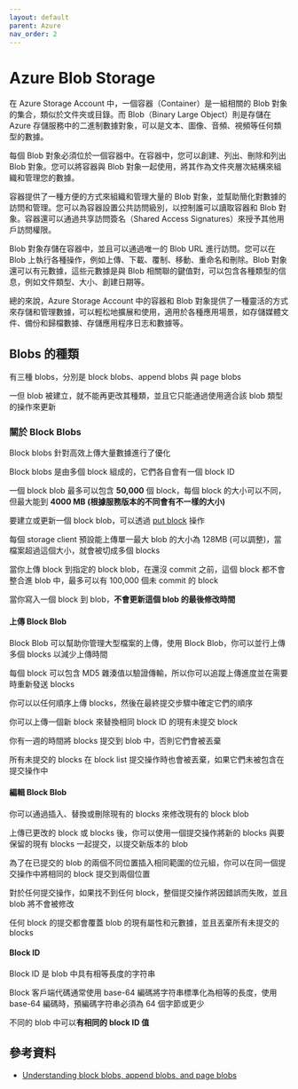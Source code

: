 ```yaml
---
layout: default
parent: Azure
nav_order: 2
---
```


# Azure Blob Storage

在 Azure Storage Account 中，一個容器（Container）是一組相關的 Blob 對象的集合，類似於文件夾或目錄。而 Blob（Binary Large Object）則是存儲在 Azure 存儲服務中的二進制數據對象，可以是文本、圖像、音頻、視頻等任何類型的數據。

每個 Blob 對象必須位於一個容器中。在容器中，您可以創建、列出、刪除和列出 Blob 對象。您可以將容器與 Blob 對象一起使用，將其作為文件夾層次結構來組織和管理您的數據。

容器提供了一種方便的方式來組織和管理大量的 Blob 對象，並幫助簡化對數據的訪問和管理。您可以為容器設置公共訪問級別，以控制誰可以讀取容器和 Blob 對象。容器還可以通過共享訪問簽名（Shared Access Signatures）來授予其他用戶訪問權限。

Blob 對象存儲在容器中，並且可以通過唯一的 Blob URL 進行訪問。您可以在 Blob 上執行各種操作，例如上傳、下載、覆制、移動、重命名和刪除。Blob 對象還可以有元數據，這些元數據是與 Blob 相關聯的鍵值對，可以包含各種類型的信息，例如文件類型、大小、創建日期等。

總的來說，Azure Storage Account 中的容器和 Blob 對象提供了一種靈活的方式來存儲和管理數據，可以輕松地擴展和使用，適用於各種應用場景，如存儲媒體文件、備份和歸檔數據、存儲應用程序日志和數據等。

## Blobs 的種類

有三種 blobs，分別是 block blobs、append blobs 與 page blobs

一但 blob 被建立，就不能再更改其種類，並且它只能通過使用適合該 blob 類型的操作來更新

### 關於 Block Blobs

Block blobs 針對高效上傳大量數據進行了優化

Block blobs 是由多個 block 組成的，它們各自會有一個 block ID

一個 block blob 最多可以包含 **50,000** 個 block，每個 block 的大小可以不同，但最大能到 **4000 MB (根據服務版本的不同會有不一樣的大小)**

要建立或更新一個 block blob，可以透過 [put block](https://learn.microsoft.com/en-us/rest/api/storageservices/put-block) 操作

每個 storage client 預設能上傳單一最大 blob 的大小為 128MB (可以調整)，當檔案超過這個大小，就會被切成多個 blocks

當你上傳 block 到指定的 block blob，在還沒 commit 之前，這個 block 都不會整合進 blob 中，最多可以有 100,000 個未 commit 的 block

當你寫入一個 block 到 blob，**不會更新這個 blob 的最後修改時間**

#### 上傳 Block Blob

Block Blob 可以幫助你管理大型檔案的上傳，使用 Block Blob，你可以並行上傳多個 blocks 以減少上傳時間

每個 block 可以包含 MD5 雜湊值以驗證傳輸，所以你可以追蹤上傳進度並在需要時重新發送 blocks

你可以以任何順序上傳 blocks，然後在最終提交步驟中確定它們的順序

你可以上傳一個新 block 來替換相同 block ID 的現有未提交 block

你有一週的時間將 blocks 提交到 blob 中，否則它們會被丟棄

所有未提交的 blocks 在 block list 提交操作時也會被丟棄，如果它們未被包含在提交操作中

#### 編輯 Block Blob

你可以通過插入、替換或刪除現有的 blocks 來修改現有的 block blob

上傳已更改的 block 或 blocks 後，你可以使用一個提交操作將新的 blocks 與要保留的現有 blocks 一起提交，以提交新版本的 blob

為了在已提交的 blob 的兩個不同位置插入相同範圍的位元組，你可以在同一個提交操作中將相同的 block 提交到兩個位置

對於任何提交操作，如果找不到任何 block，整個提交操作將因錯誤而失敗，並且 blob 將不會被修改

任何 block 的提交都會覆蓋 blob 的現有屬性和元數據，並且丟棄所有未提交的 blocks

#### Block ID

Block ID 是 blob 中具有相等長度的字符串

Block 客戶端代碼通常使用 base-64 編碼將字符串標準化為相等的長度，使用 base-64 編碼時，預編碼字符串必須為 64 個字節或更少

不同的 blob 中可以**有相同的 block ID 值**

## 參考資料

- [Understanding block blobs, append blobs, and page blobs](https://learn.microsoft.com/en-us/rest/api/storageservices/Understanding-Block-Blobs--Append-Blobs--and-Page-Blobs?redirectedfrom=MSDN#about-block-blobs)

